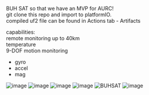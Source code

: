 BUH SAT so that we have an MVP for AURC! <br />
git clone this repo and import to platformIO. <br />
compiled uf2 file can be found in Actions tab - Artifacts <br />

capabilities: <br />
remote monitoring up to 40km <br />
temperature <br />
9-DOF motion monitoring <br />
 - gyro <br />
 - accel <br />
 - mag <br />


![image](https://github.com/Sadteeto/BuhSat-v0/assets/87579232/93f3f46d-c03e-408b-838f-3d1e93fba854)
![image](https://github.com/Sadteeto/BuhSat-v0/assets/87579232/93f3f46d-c03e-408b-838f-3d1e93fba854)
![image](https://github.com/Sadteeto/BuhSat-v0/assets/87579232/93f3f46d-c03e-408b-838f-3d1e93fba854)
![image](https://github.com/Sadteeto/BuhSat-v0/assets/87579232/93f3f46d-c03e-408b-838f-3d1e93fba854)
![BUHSAT](https://github.com/Sadteeto/BuhSat-v0/assets/87579232/a19d03bb-7b23-4c54-b951-eb7840a853d8)
![image](https://github.com/Sadteeto/BuhSat-v0/assets/87579232/dfc08b51-86d8-4aab-a7b5-d035b1a872b5)
